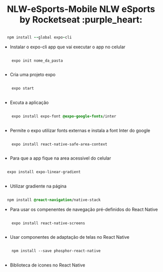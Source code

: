 <h1 align="center">NLW-eSports-Mobile NLW eSports by Rocketseat :purple_heart:</h1>

``` ruby

  npm install --global expo-cli

```
* Instalar o expo-cli app que vai executar o app no celular


``` ruby
    
    expo init nome_da_pasta 
  
```

* Cria uma projeto expo



``` ruby 
    
    expo start 
  
```

* Excuta a aplicação


``` css 
    
    expo install expo-font @expo-google-fonts/inter
  
```
 * Permite o expo utilizar fonts externas e instala a font Inter do google 



``` css 
    
    expo install react-native-safe-area-context
    
```

* Para que a app fique na area acessivel do celular



``` css 
  
  expo install expo-linear-gradient
  
```

* Utilizar gradiente na página


``` css 
  
  npm install @react-navigation/native-stack

```

* Para usar os compenentes de navegação pré-definidos do React Native



``` css 
  
    expo install react-native-screens
  
```

* Usar componentes de adaptação de telas no React Native 



``` css 
    
    npm install --save phosphor-react-native
  
```

* Biblioteca de icones no React Native
